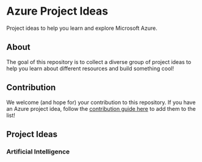 # Azure Project Ideas
Project ideas to help you learn and explore Microsoft Azure. 

## About 
The goal of this repository is to collect a diverse group of project ideas to help you learn about different resources and build something cool! 

## Contribution 
We welcome (and hope for) your contribution to this repository. If you have an Azure project idea, follow the [contribution guide here](Resources\Contribution.md) to add them to the list! 

## Project Ideas 

### Artificial Intelligence 